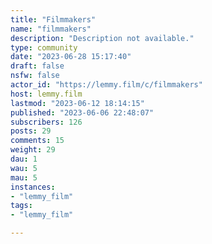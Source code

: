 ```yaml
---
title: "Filmmakers" 
name: "filmmakers"
description: "Description not available."
type: community
date: "2023-06-28 15:17:40"
draft: false
nsfw: false
actor_id: "https://lemmy.film/c/filmmakers"
host: lemmy.film
lastmod: "2023-06-12 18:14:15"
published: "2023-06-06 22:48:07"
subscribers: 126
posts: 29
comments: 15
weight: 29
dau: 1
wau: 5
mau: 5
instances:
- "lemmy_film"
tags: 
- "lemmy_film"

---
```


